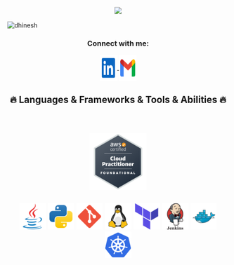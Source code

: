 <p align="center">
  <img src="https://github.com/thompsonemerson/thompsonemerson/raw/master/cover-thompson.png" height="200"/>
</p>

<p align="left"> <img src="https://komarev.com/ghpvc/?username=dhinesh&label=Profile%20views&color=0e75b6&style=flat" alt="dhinesh" /> </p>


<h3 align="center">Connect with me:</h3>
<p align="center">
  <a href="https://www.linkedin.com/in/dhinesh-mohan/" title="LinkedIn Profile" target="blank">
    <img align="center" height="60" src="svg/Linkedin.svg" alt="dhinesh-mohan" height="30" width="40" />
  </a>
  <a href="mailto:your.email@example.com" title="Mail" target="blank">
    <img align="center" height="60" src="svg/Gmail.svg" alt="dhinesh-mohan" height="30" width="40" />
  </a>
</p>


<h2 align="center">🔥 Languages & Frameworks & Tools & Abilities 🔥</h2>
<br>
  
<h2 align="center">
  <code><img title="Cloud Practitioner" height="130" src="svg/aws-certified-cloud-practitioner.png"></code>
  
  <br>
  <br>
  <code><img title="Java" height="60" src="svg/Java-original.svg"></code>
  <code><img title="Python" height="60" src="svg/Python.svg"></code>
  <code><img title="Git" height="60" src="svg/Git.svg"></code>
  <code><img title="Linux" height="60" src="svg/Linux.svg"></code>
  <code><img title="Terraform" height="60" src="svg/Terraform.svg"></code>
  <code><img title="Jenkins" height="60" src="svg/Jenkins.svg"></code>
  <code><img title="Docker" height="60" src="svg/Docker.svg"></code>
  <code><img title="Kubernetes" height="60" src="svg/Kubernetes.svg"></code>
  
</h2>
